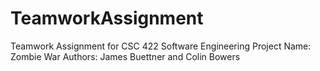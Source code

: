 # TeamworkAssignment
Teamwork Assignment for CSC 422 Software Engineering
Project Name: Zombie War
Authors: James Buettner and Colin Bowers
